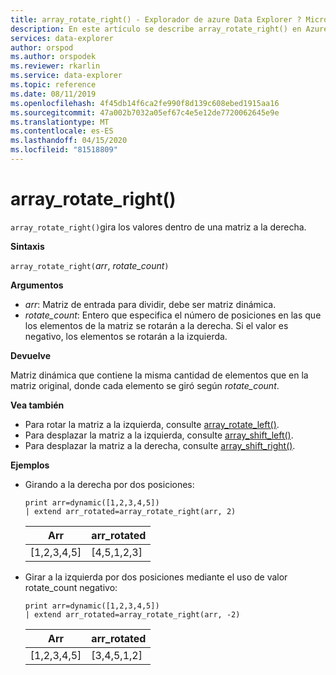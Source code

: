 ```yaml
---
title: array_rotate_right() - Explorador de azure Data Explorer ? Microsoft Docs
description: En este artículo se describe array_rotate_right() en Azure Data Explorer.
services: data-explorer
author: orspod
ms.author: orspodek
ms.reviewer: rkarlin
ms.service: data-explorer
ms.topic: reference
ms.date: 08/11/2019
ms.openlocfilehash: 4f45db14f6ca2fe990f8d139c608ebed1915aa16
ms.sourcegitcommit: 47a002b7032a05ef67c4e5e12de7720062645e9e
ms.translationtype: MT
ms.contentlocale: es-ES
ms.lasthandoff: 04/15/2020
ms.locfileid: "81518809"
---
```

# <a name="array_rotate_right"></a>array_rotate_right()

`array_rotate_right()`gira los valores dentro de una matriz a la derecha.

**Sintaxis**

`array_rotate_right(`*arr*, *rotate_count*`)`

**Argumentos**

* *arr*: Matriz de entrada para dividir, debe ser matriz dinámica.
* *rotate_count*: Entero que especifica el número de posiciones en las que los elementos de la matriz se rotarán a la derecha. Si el valor es negativo, los elementos se rotarán a la izquierda.

**Devuelve**

Matriz dinámica que contiene la misma cantidad de elementos que en la matriz original, donde cada elemento se giró según *rotate_count*.

**Vea también**

* Para rotar la matriz a la izquierda, consulte [array_rotate_left()](array_rotate_leftfunction.md).
* Para desplazar la matriz a la izquierda, consulte [array_shift_left()](array_shift_leftfunction.md).
* Para desplazar la matriz a la derecha, consulte [array_shift_right()](array_shift_rightfunction.md).

**Ejemplos**

* Girando a la derecha por dos posiciones:

    ```kusto
    print arr=dynamic([1,2,3,4,5]) 
    | extend arr_rotated=array_rotate_right(arr, 2)
    ```
    
    |Arr|arr_rotated|
    |---|---|
    |[1,2,3,4,5]|[4,5,1,2,3]|

* Girar a la izquierda por dos posiciones mediante el uso de valor rotate_count negativo:

    ```kusto
    print arr=dynamic([1,2,3,4,5]) 
    | extend arr_rotated=array_rotate_right(arr, -2)
    ```
    
    |Arr|arr_rotated|
    |---|---|
    |[1,2,3,4,5]|[3,4,5,1,2]|